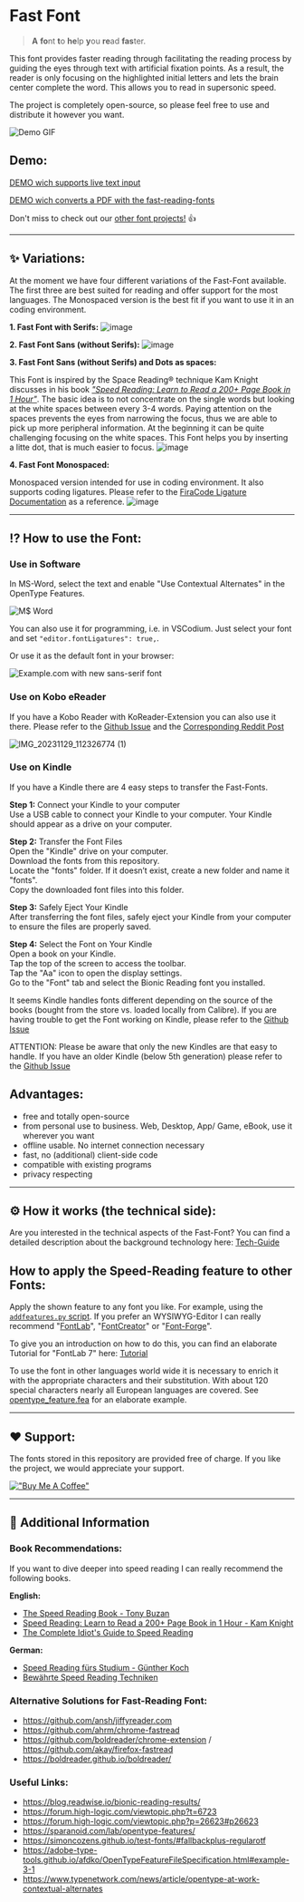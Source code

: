 # Fast Font

> **A** **fo**nt **t**o **he**lp **y**ou **re**ad **fas**ter.

This font provides faster reading through facilitating the reading process by guiding the eyes through text with artificial fixation points. As a result, the reader is only focusing on the highlighted initial letters and lets the brain center complete the word. This allows you to read in supersonic speed.

The project is completely open-source, so please feel free to use and distribute it however you want.

![Demo GIF](Fast-Font.gif)

## Demo:

[DEMO wich supports live text input](https://Born2Root.github.io/Fast-Font)

[DEMO wich converts a PDF with the fast-reading-fonts](https://huggingface.co/spaces/Sanshruth/Bionic_Reading_Hub)


Don't miss to check out our [other font projects!](https://github.com/Born2Root/Feature-Fonts) 👍

---

## ✨ Variations:

At the moment we have four different variations of the Fast-Font available.
The first three are best suited for reading and offer support for the most languages.
The Monospaced version is the best fit if you want to use it in an coding environment.

**1. Fast Font with Serifs:**
   ![image](https://github.com/user-attachments/assets/4dae6fbf-34da-4492-be71-b04ac12a2a9f)

**2. Fast Font Sans (without Serifs):**
   ![image](https://github.com/user-attachments/assets/dea53742-c051-4165-bac9-dabf47b2e5ac)

**3. Fast Font Sans (without Serifs) and Dots as spaces:**

This Font is inspired by the Space Reading® technique Kam Knight discusses in his book [*"Speed Reading: Learn to Read a 200+ Page Book in 1 Hour"*](https://amzn.to/3U6RYYb).
The basic idea is to not concentrate on the single words but looking at the white spaces between every 3-4 words. Paying attention on the spaces prevents the eyes from narrowing the focus, thus we are able to pick up more peripheral information. At the beginning it can be quite challenging focusing on the white spaces. 
This Font helps you by inserting a litte dot, that is much easier to focus.
   ![image](https://github.com/user-attachments/assets/c2614801-77b1-433f-b781-6b8655dbb862)

**4. Fast Font Monospaced:**

Monospaced version intended for use in coding environment. It also supports coding ligatures. Please refer to the [FiraCode Ligature Documentation](https://github.com/tonsky/FiraCode/blob/master/extras/ligatures.png) as a reference.
![image](https://github.com/user-attachments/assets/6292b0b1-d7b4-4a37-8d8b-611dee0c9820)

---

## ⁉️ How to use the Font:

### Use in Software
In MS-Word, select the text and enable "Use Contextual Alternates" in the OpenType Features.

![M$ Word](word.jpg)

You can also use it for programming, i.e. in VSCodium.
Just select your font and set `"editor.fontLigatures": true,`.

Or use it as the default font in your browser:

![Example.com with new sans-serif font](browser.jpg)

### Use on Kobo eReader

If you have a Kobo Reader with KoReader-Extension you can also use it there.
Please refer to the [Github Issue](https://github.com/Born2Root/Fast-Font/issues/1) and the  [Corresponding Reddit Post](https://www.reddit.com/r/kobo/comments/186y8m7/speedreading_bionic_font_fast_font_working_on/?rdt=54785)

![IMG_20231129_112326774 (1)](https://github.com/Born2Root/Fast-Font/assets/149900376/9d81c868-5fae-4a88-8820-9d7c64959391)

### Use on Kindle

If you have a Kindle there are 4 easy steps to transfer the Fast-Fonts.

**Step 1:** Connect your Kindle to your computer<br>
Use a USB cable to connect your Kindle to your computer. Your Kindle should appear as a drive on your computer.

**Step 2:** Transfer the Font Files<br>
Open the "Kindle" drive on your computer.<br>
Download the fonts from this repository.<br>
Locate the "fonts" folder. If it doesn’t exist, create a new folder and name it "fonts".<br>
Copy the downloaded font files into this folder.

**Step 3:** Safely Eject Your Kindle<br>
After transferring the font files, safely eject your Kindle from your computer to ensure the files are properly saved.

**Step 4:** Select the Font on Your Kindle<br>
Open a book on your Kindle.<br>
Tap the top of the screen to access the toolbar.<br>
Tap the "Aa" icon to open the display settings.<br>
Go to the "Font" tab and select the Bionic Reading font you installed.

It seems Kindle handles fonts different depending on the source of the books (bought from the store vs. loaded locally from Calibre).
If you are having trouble to get the Font working on Kindle, please refer to the [Github Issue](https://github.com/Born2Root/Fast-Font/issues/8) 

ATTENTION: Please be aware that only the new Kindles are that easy to handle. If you have an older Kindle (below 5th generation) please refer to the [Github Issue](https://github.com/Born2Root/Fast-Font/issues/8) 

## Advantages:

-   free and totally open-source
-   from personal use to business. Web, Desktop, App/ Game, eBook, use it wherever you want
-   offline usable. No internet connection necessary
-   fast, no (additional) client-side code
-   compatible with existing programs
-   privacy respecting

---

## ⚙️ How it works (the technical side):
Are you interested in the technical aspects of the Fast-Font?
You can find a detailed description about the background technology here: [Tech-Guide](https://github.com/ThereOHM/Fast-Font/blob/main/README_Tech.md)

## How to apply the Speed-Reading feature to other Fonts:

Apply the shown feature to any font you like. For example, using the [`addfeatures.py` script](https://github.com/simoncozens/test-fonts/blob/master/addfeatures.py).
If you prefer an WYSIWYG-Editor I can really recommend "[FontLab](https://www.fontlab.com/)", "[FontCreator](https://www.high-logic.com/font-editor/fontcreator)" or "[Font-Forge](https://fontforge.org/)". 

To give you an introduction on how to do this, you can find an elaborate Tutorial for "FontLab 7" here: [Tutorial](https://github.com/Born2Root/Fast-Font/blob/main/README_Tutorial.md)

To use the font in other languages world wide it is necessary to enrich it with the appropriate characters and their substitution.
With about 120 special characters nearly all European languages are covered.
See [opentype_feature.fea](opentype_feature.fea) for an elaborate example.

---

## ❤️ Support:

The fonts stored in this repository are provided free of charge.
If you like the project, we would appreciate your support.

[!["Buy Me A Coffee"](https://www.buymeacoffee.com/assets/img/custom_images/orange_img.png)](https://www.buymeacoffee.com/born2root)

---

## 📖 Additional Information

### Book Recommendations:

If you want to dive deeper into speed reading I can really recommend the following books.

**English:**
-   [The Speed Reading Book - Tony Buzan](https://amzn.to/3Edhxl9)
-   [Speed Reading: Learn to Read a 200+ Page Book in 1 Hour - Kam Knight](https://amzn.to/3U6RYYb)
-   [The Complete Idiot's Guide to Speed Reading](https://amzn.to/3ClA12m)

**German:**
-   [Speed Reading fürs Studium - Günther Koch](https://amzn.to/4hcuf2i)
-   [Bewährte Speed Reading Techniken](https://amzn.to/3WzGZHI)

### Alternative Solutions for Fast-Reading Font:

-   https://github.com/ansh/jiffyreader.com
-   https://github.com/ahrm/chrome-fastread
-   https://github.com/boldreader/chrome-extension / https://github.com/akay/firefox-fastread
-   https://boldreader.github.io/boldreader/

### Useful Links:

-   https://blog.readwise.io/bionic-reading-results/
-   https://forum.high-logic.com/viewtopic.php?t=6723
-   https://forum.high-logic.com/viewtopic.php?p=26623#p26623
-   https://sparanoid.com/lab/opentype-features/
-   https://simoncozens.github.io/test-fonts/#fallbackplus-regularotf
-   https://adobe-type-tools.github.io/afdko/OpenTypeFeatureFileSpecification.html#example-3-1
-   https://www.typenetwork.com/news/article/opentype-at-work-contextual-alternates
